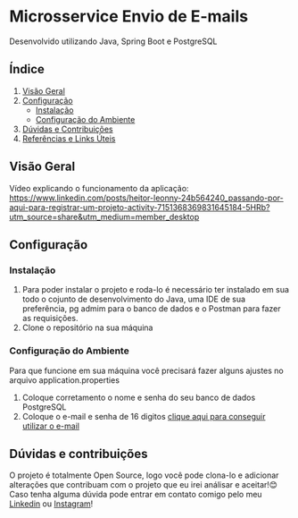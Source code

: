 # Microsservice Envio de E-mails
 Desenvolvido utilizando Java, Spring Boot e PostgreSQL
 

## Índice

1. [Visão Geral](#visão-geral)
2. [Configuração](#configuração)
   - [Instalação](#instalação)
   - [Configuração do Ambiente](#configuração-do-ambiente)
3. [Dúvidas e Contribuições](#dúvidas-e-contribuições)
4. [Referências e Links Úteis](#referências-e-links-úteis)

## Visão Geral

Vídeo explicando o funcionamento da aplicação: https://www.linkedin.com/posts/heitor-leonny-24b564240_passando-por-aqui-para-registrar-um-projeto-activity-7151368369831645184-5HRb?utm_source=share&utm_medium=member_desktop



## Configuração

### Instalação

1. Para poder instalar o projeto e roda-lo é necessário ter instalado em sua todo o cojunto de desenvolvimento do Java, uma IDE de sua preferência, pg admim para o banco de dados e o Postman para fazer as requisições.
2. Clone o repositório na sua máquina

### Configuração do Ambiente
Para que funcione em sua máquina você precisará fazer alguns ajustes no arquivo application.properties
1. Coloque corretamento o nome e senha do seu banco de dados PostgreSQL
2. Coloque o e-mail e senha de 16 digitos [clique aqui para conseguir utilizar o e-mail](https://support.google.com/accounts/answer/185833?authuser=4)


## Dúvidas e contribuições

O projeto é totalmente Open Source, logo você pode clona-lo e adicionar alterações que contribuam com o projeto que eu irei análisar e aceitar!😊
Caso tenha alguma dúvida pode entrar em contato comigo pelo meu [Linkedin](https://www.linkedin.com/in/heitor-leonny-24b564240/) ou [Instagram](https://www.instagram.com/heitor.leonny/)!





